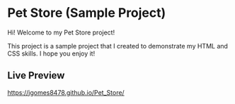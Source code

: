# Pet Store (Sample Project)

Hi! Welcome to my Pet Store project!

This project is a sample project that I created to demonstrate my HTML and CSS skills. I hope you enjoy it!

## Live Preview

https://jgomes8478.github.io/Pet_Store/
